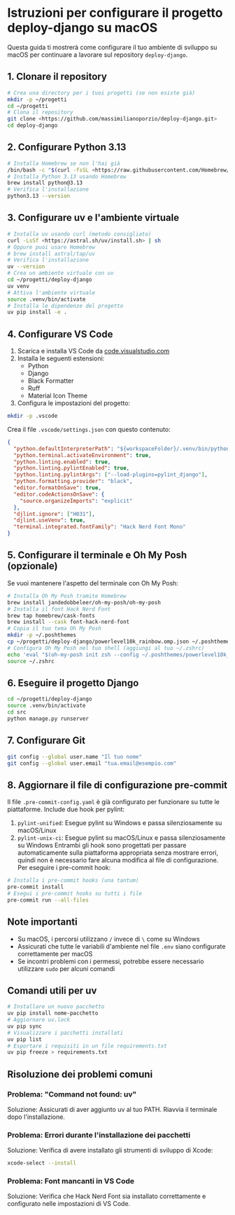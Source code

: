 # Istruzioni per configurare il progetto deploy-django su macOS

Questa guida ti mostrerà come configurare il tuo ambiente di sviluppo su macOS per continuare a
lavorare sul repository `deploy-django`.

## 1. Clonare il repository

```bash
# Crea una directory per i tuoi progetti (se non esiste già)
mkdir -p ~/progetti
cd ~/progetti
# Clona il repository
git clone <https://github.com/massimilianoporzio/deploy-django.git>
cd deploy-django
```

## 2. Configurare Python 3.13

```bash
# Installa Homebrew se non l'hai già
/bin/bash -c "$(curl -fsSL <https://raw.githubusercontent.com/Homebrew/install/HEAD/install.s>h)"
# Installa Python 3.13 usando Homebrew
brew install python@3.13
# Verifica l'installazione
python3.13 --version
```

## 3. Configurare uv e l'ambiente virtuale

```bash
# Installa uv usando curl (metodo consigliato)
curl -LsSf <https://astral.sh/uv/install.sh> | sh
# Oppure puoi usare Homebrew
# brew install astral/tap/uv
# Verifica l'installazione
uv --version
# Crea un ambiente virtuale con uv
cd ~/progetti/deploy-django
uv venv
# Attiva l'ambiente virtuale
source .venv/bin/activate
# Installa le dipendenze del progetto
uv pip install -e .
```

## 4. Configurare VS Code

1. Scarica e installa VS Code da [code.visualstudio.com](https://code.visualstudio.com/)
2. Installa le seguenti estensioni:
   - Python
   - Django
   - Black Formatter
   - Ruff
   - Material Icon Theme
3. Configura le impostazioni del progetto:

```bash
mkdir -p .vscode
```

Crea il file `.vscode/settings.json` con questo contenuto:

```json
{
  "python.defaultInterpreterPath": "${workspaceFolder}/.venv/bin/python",
  "python.terminal.activateEnvironment": true,
  "python.linting.enabled": true,
  "python.linting.pylintEnabled": true,
  "python.linting.pylintArgs": ["--load-plugins=pylint_django"],
  "python.formatting.provider": "black",
  "editor.formatOnSave": true,
  "editor.codeActionsOnSave": {
    "source.organizeImports": "explicit"
  },
  "djlint.ignore": ["H031"],
  "djlint.useVenv": true,
  "terminal.integrated.fontFamily": "Hack Nerd Font Mono"
}
```

## 5. Configurare il terminale e Oh My Posh (opzionale)

Se vuoi mantenere l'aspetto del terminale con Oh My Posh:

```bash
# Installa Oh My Posh tramite Homebrew
brew install jandedobbeleer/oh-my-posh/oh-my-posh
# Installa il font Hack Nerd Font
brew tap homebrew/cask-fonts
brew install --cask font-hack-nerd-font
# Copia il tuo tema Oh My Posh
mkdir -p ~/.poshthemes
cp ~/progetti/deploy-django/powerlevel10k_rainbow.omp.json ~/.poshthemes/
# Configura Oh My Posh nel tuo shell (aggiungi al tuo ~/.zshrc)
echo 'eval "$(oh-my-posh init zsh --config ~/.poshthemes/powerlevel10k_rainbow.omp.json)"' >> ~/.zshrc
source ~/.zshrc
```

## 6. Eseguire il progetto Django

```bash
cd ~/progetti/deploy-django
source .venv/bin/activate
cd src
python manage.py runserver
```

## 7. Configurare Git

```bash
git config --global user.name "Il tuo nome"
git config --global user.email "tua.email@esempio.com"
```

## 8. Aggiornare il file di configurazione pre-commit

Il file `.pre-commit-config.yaml` è già configurato per funzionare su tutte le piattaforme. Include
due hook per pylint:

1. `pylint-unified`: Esegue pylint su Windows e passa silenziosamente su macOS/Linux
2. `pylint-unix-ci`: Esegue pylint su macOS/Linux e passa silenziosamente su Windows Entrambi gli
   hook sono progettati per passare automaticamente sulla piattaforma appropriata senza mostrare
   errori, quindi non è necessario fare alcuna modifica al file di configurazione. Per eseguire i
   pre-commit hook:

```bash
# Installa i pre-commit hooks (una tantum)
pre-commit install
# Esegui i pre-commit hooks su tutti i file
pre-commit run --all-files
```

## Note importanti

- Su macOS, i percorsi utilizzano `/` invece di `\` come su Windows
- Assicurati che tutte le variabili d'ambiente nel file `.env` siano configurate correttamente per
  macOS
- Se incontri problemi con i permessi, potrebbe essere necessario utilizzare `sudo` per alcuni
  comandi

## Comandi utili per uv

```bash
# Installare un nuovo pacchetto
uv pip install nome-pacchetto
# Aggiornare uv.lock
uv pip sync
# Visualizzare i pacchetti installati
uv pip list
# Esportare i requisiti in un file requirements.txt
uv pip freeze > requirements.txt
```

## Risoluzione dei problemi comuni

### Problema: "Command not found: uv"

Soluzione: Assicurati di aver aggiunto uv al tuo PATH. Riavvia il terminale dopo l'installazione.

### Problema: Errori durante l'installazione dei pacchetti

Soluzione: Verifica di avere installato gli strumenti di sviluppo di Xcode:

```bash
xcode-select --install
```

### Problema: Font mancanti in VS Code

Soluzione: Verifica che Hack Nerd Font sia installato correttamente e configurato nelle impostazioni
di VS Code.
